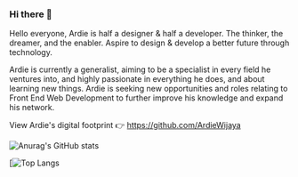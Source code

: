 ### Hi there 👋

<!--
**ArdieWijaya/ardiewijaya** is a ✨ _special_ ✨ repository because its `README.md` (this file) appears on your GitHub profile.

Here are some ideas to get you started:

- 🔭 I’m currently working on ...
- 🌱 I’m currently learning ...
- 👯 I’m looking to collaborate on ...
- 🤔 I’m looking for help with ...
- 💬 Ask me about ...
- 📫 How to reach me: ...
- 😄 Pronouns: ...
- ⚡ Fun fact: ...
-->

Hello everyone, Ardie is half a designer & half a developer. The thinker, the dreamer, and the enabler. Aspire to design & develop a better future through technology.

Ardie is currently a generalist, aiming to be a specialist in every field he ventures into, and highly passionate in everything he does, and about learning new things. Ardie is seeking new opportunities and roles relating to Front End Web Development to further improve his knowledge and expand his network.

View Ardie's digital footprint 👉 https://github.com/ArdieWijaya

![Anurag's GitHub stats](https://github-readme-stats.vercel.app/api?username=ardiewijaya&theme=algolia&show_icons=true)

[![Top Langs](https://github-readme-stats.vercel.app/api/top-langs/?username=ardiewijayalayout=compact)
